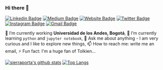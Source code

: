 ### Hi there 👋

<!--
**sierraporta/sierraporta** is a ✨ _special_ ✨ repository because its `README.md` (this file) appears on your GitHub profile.
-->
[![Linkedin Badge](https://img.shields.io/badge/-sierraporta-blue?style=flat&logo=Linkedin&logoColor=white&link=https://www.linkedin.com/in/david-sierra-porta-7a7191169/)](https://www.linkedin.com/in/david-sierra-porta-7a7191169/)
[![Medium Badge](https://img.shields.io/badge/-@__jessicalim-000000?style=flat&labelColor=000000&logo=Medium&link=https://medium.com/@_jessicalim)](https://medium.com/@_jessicalim)
[![Website Badge](https://img.shields.io/badge/-jessicalim.me-47CCCC?style=flat&logo=Google-Chrome&logoColor=white&link=https://jessicalim.me)](https://jessicalim.me)
[![Twitter Badge](https://img.shields.io/badge/-@__jesslim-1ca0f1?style=flat&labelColor=1ca0f1&logo=twitter&logoColor=white&link=https://twitter.com/_jesslim)](https://twitter.com/_jesslim)
[![Instagram Badge](https://img.shields.io/badge/-@jlim__slam-purple?style=flat&logo=instagram&logoColor=white&link=https://instagram.com/jlim_slam/)](https://instagram.com/jlim_slam)
[![Gmail Badge](https://img.shields.io/badge/-jessicalim813-c14438?style=flat&logo=Gmail&logoColor=white&link=mailto:jessicalim813@gmail.com)](mailto:jessicalim813@gmail.com)

🔭 I’m currently working **Universidad de los Andes, Bogotá**, 🌱 I’m currently learning `python` and `jupyter notebook`, 💬 Ask me about anything - I am very curious and I like to explore new things, 📫 How to reach me: write me  an email, ⚡ Fun fact: I'm a huge fan of Tolkien...

[![sierraporta's github stats](https://github-readme-stats.vercel.app/api?username=sierraporta&show_icons=true&theme=radical)](https://github.com/sierraporta)
 [![Top Langs](https://github-readme-stats.vercel.app/api/top-langs/?username=sierraporta&layout=compact&theme=radical)](https://github.com/sierraporta)
